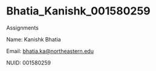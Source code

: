 # Bhatia_Kanishk_001580259

Assignments

Name: Kanishk Bhatia

Email: bhatia.ka@northeastern.edu

NUID: 001580259
